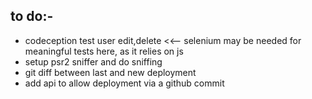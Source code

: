  ## to do:-
- codeception test user edit,delete <<-- selenium may be needed for meaningful tests here, as it relies on js
- setup psr2 sniffer and do sniffing
- git diff between last and new deployment
- add api to allow deployment via a github commit

